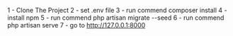 1 - Clone The Project
2 - set .env file
3 - run commend composer install 
4 - install npm 
5 - run commend php artisan migrate --seed
6 - run commend php artisan serve
7 - go to http://127.0.0.1:8000

